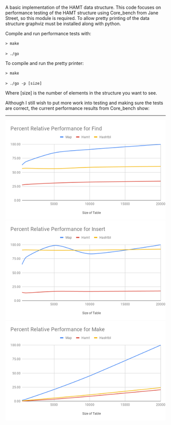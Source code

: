 A basic implementation of the HAMT data structure. This code focuses on performance testing of the HAMT structure using Core_bench from Jane Street, so this module is required. To allow pretty printing of the data structure graphviz must be installed along with python.

Compile and run performance tests with:

```
> make

> ./go
```

To compile and run the pretty printer:

```
> make

> ./go -p [size]
```
Where [size] is the number of elements in the structure you want to see.



Although I still wish to put more work into testing and making sure the tests are correct, the current performance results from Core_bench show:


---


![alt text](https://github.com/JamesClark123/hamt/blob/master/imgs/Percent%20Relative%20Performance%20for%20Find.png "Find Performance")
![alt text](https://github.com/JamesClark123/hamt/blob/master/imgs/Percent%20Relative%20Performance%20for%20Insert.png "Insert Performance")
![alt text](https://github.com/JamesClark123/hamt/blob/master/imgs/Percent%20Relative%20Performance%20for%20Make.png "Make Performance")
